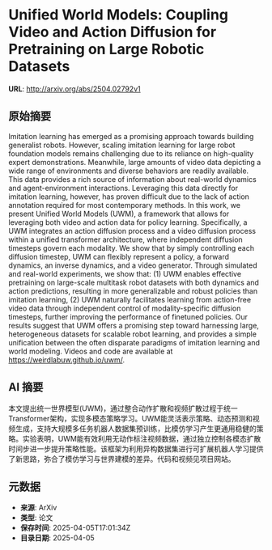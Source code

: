 # Unified World Models: Coupling Video and Action Diffusion for Pretraining on Large Robotic Datasets

**URL**: http://arxiv.org/abs/2504.02792v1

## 原始摘要

Imitation learning has emerged as a promising approach towards building
generalist robots. However, scaling imitation learning for large robot
foundation models remains challenging due to its reliance on high-quality
expert demonstrations. Meanwhile, large amounts of video data depicting a wide
range of environments and diverse behaviors are readily available. This data
provides a rich source of information about real-world dynamics and
agent-environment interactions. Leveraging this data directly for imitation
learning, however, has proven difficult due to the lack of action annotation
required for most contemporary methods. In this work, we present Unified World
Models (UWM), a framework that allows for leveraging both video and action data
for policy learning. Specifically, a UWM integrates an action diffusion process
and a video diffusion process within a unified transformer architecture, where
independent diffusion timesteps govern each modality. We show that by simply
controlling each diffusion timestep, UWM can flexibly represent a policy, a
forward dynamics, an inverse dynamics, and a video generator. Through simulated
and real-world experiments, we show that: (1) UWM enables effective pretraining
on large-scale multitask robot datasets with both dynamics and action
predictions, resulting in more generalizable and robust policies than imitation
learning, (2) UWM naturally facilitates learning from action-free video data
through independent control of modality-specific diffusion timesteps, further
improving the performance of finetuned policies. Our results suggest that UWM
offers a promising step toward harnessing large, heterogeneous datasets for
scalable robot learning, and provides a simple unification between the often
disparate paradigms of imitation learning and world modeling. Videos and code
are available at https://weirdlabuw.github.io/uwm/.


## AI 摘要

本文提出统一世界模型(UWM)，通过整合动作扩散和视频扩散过程于统一Transformer架构，实现多模态策略学习。UWM能灵活表示策略、动态预测和视频生成，支持大规模多任务机器人数据集预训练，比模仿学习产生更通用稳健的策略。实验表明，UWM能有效利用无动作标注视频数据，通过独立控制各模态扩散时间步进一步提升策略性能。该框架为利用异构数据集进行可扩展机器人学习提供了新思路，弥合了模仿学习与世界建模的差异。代码和视频见项目网站。

## 元数据

- **来源**: ArXiv
- **类型**: 论文
- **保存时间**: 2025-04-05T17:01:34Z
- **目录日期**: 2025-04-05
